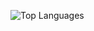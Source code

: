 ![Top Languages](https://github-readme-stats.vercel.app/api/top-langs/?username=relobeid1217&langs_count=4&theme=github_dark)

<!---
relobeid1217/relobeid1217 is a ✨ special ✨ repository because its `README.md` (this file) appears on your GitHub profile.
You can click the Preview link to take a look at your changes.
--->
